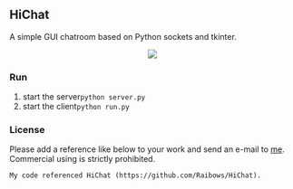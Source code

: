 ## HiChat
A simple GUI chatroom based on Python sockets and tkinter.
<p align="center">
<img src="https://raw.githubusercontent.com/Raibows/MarkdownPhotos/master/picgoimage/20200711162304.png">
</p>

### Run
1. start the server``python server.py``
2. start the client``python run.py``

### License
Please add a reference like below to your work and send an e-mail to <a href="Mailto:luckychizuo@gmail.com">me</a>. Commercial using is strictly prohibited.
```
My code referenced HiChat (https://github.com/Raibows/HiChat).
```